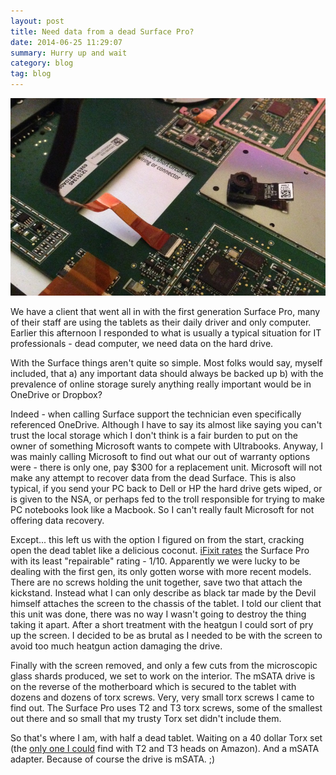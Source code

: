 ```yaml
---
layout: post
title: Need data from a dead Surface Pro?
date: 2014-06-25 11:29:07
summary: Hurry up and wait
category: blog
tag: blog
---
```


![The innards of a dead Surface tablet](/assets/photo_large.JPG)

We have a client that went all in with the first generation Surface Pro, many of their staff are using the tablets as their daily driver and only computer.  Earlier this afternoon I responded to what is usually a typical situation for IT professionals - dead computer, we need data on the hard drive.

With the Surface things aren't quite so simple.  Most folks would say, myself included, that a) any important data should always be backed up b) with the prevalence of online storage surely anything really important would be in OneDrive or Dropbox?

Indeed - when calling Surface support the technician even specifically referenced OneDrive.  Although I have to say its almost like saying you can't trust the local storage which I don't think is a fair burden to put on the owner of something Microsoft wants to compete with Ultrabooks.  Anyway, I was mainly calling Microsoft to find out what our out of warranty options were - there is only one, pay $300 for a replacement unit.  Microsoft will not make any attempt to recover data from the dead Surface.  This is also typical, if you send your PC back to Dell or HP the hard drive gets wiped, or is given to the NSA, or perhaps fed to the troll responsible for trying to make PC notebooks look like a Macbook.  So I can't really fault Microsoft for not offering data recovery.

Except... this left us with the option I figured on from the start, cracking open the dead tablet like a delicious coconut.  [iFixit rates](https://www.ifixit.com/Teardown/Microsoft+Surface+Pro+Teardown/12842) the Surface Pro with its least "repairable" rating - 1/10.  Apparently we were lucky to be dealing with the first gen, its only gotten worse with more recent models.  There are no screws holding the unit together, save two that attach the kickstand.  Instead what I can only describe as black tar made by the Devil himself attaches the screen to the chassis of the tablet.  I told our client that this unit was done, there was no way I wasn't going to destroy the thing taking it apart.  After a short treatment with the heatgun I could sort of pry up the screen.  I decided to be as brutal as I needed to be with the screen to avoid too much heatgun action damaging the drive.

Finally with the screen removed, and only a few cuts from the microscopic glass shards produced, we set to work on the interior.  The mSATA drive is on the reverse of the motherboard which is secured to the tablet with dozens and dozens of torx screws.  Very, very small torx screws I came to find out.  The Surface Pro uses T2 and T3 torx screws, some of the smallest out there and so small that my trusty Torx set didn't include them.

So that's where I am, with half a dead tablet.  Waiting on a 40 dollar Torx set (the [only one I could](http://www.amazon.com/gp/product/B00CSWY50O/ref=oh_details_o00_s00_i00?ie=UTF8&psc=1) find with T2 and T3 heads on Amazon).  And a mSATA adapter.  Because of course the drive is mSATA.  ;)